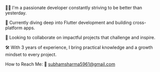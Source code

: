 👨‍💻 I'm a passionate developer constantly striving to be better than yesterday.

🌱 Currently diving deep into Flutter development and building cross-platform apps.

🤝 Looking to collaborate on impactful projects that challenge and inspire.

🛠 With 3 years of experience, I bring practical knowledge and a growth mindset to every project.

How to Reach Me:
📧 subhamsharma5961@gmail.com
